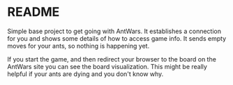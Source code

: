 # README #

Simple base project to get going with AntWars.
It establishes a connection for you and shows some details of how to access game info. 
It sends empty moves for your ants, so nothing is happening yet. 

If you start the game, and then redirect your browser to the board on the AntWars site you can see the board visualization. 
This might be really helpful if your ants are dying and you don't know why. 